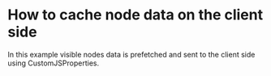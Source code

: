# How to cache node data on the client side


<p>In this example visible nodes data is prefetched and sent to the client side using CustomJSProperties.</p>

<br/>


